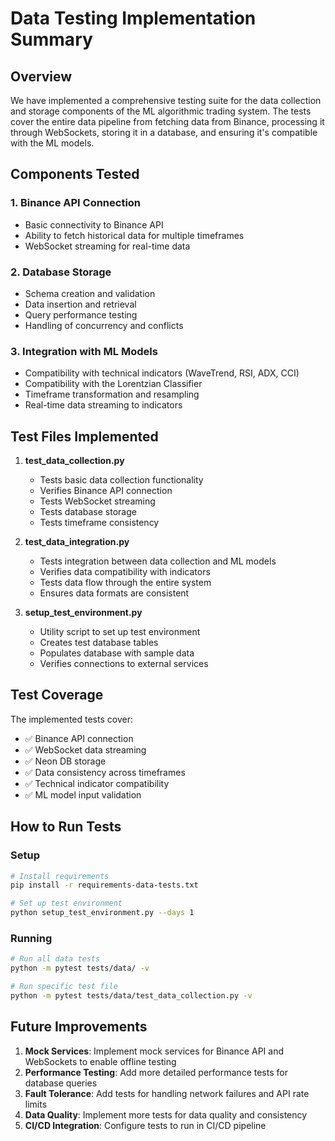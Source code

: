 # Data Testing Implementation Summary

## Overview

We have implemented a comprehensive testing suite for the data collection and storage components of the ML algorithmic trading system. The tests cover the entire data pipeline from fetching data from Binance, processing it through WebSockets, storing it in a database, and ensuring it's compatible with the ML models.

## Components Tested

### 1. Binance API Connection
- Basic connectivity to Binance API
- Ability to fetch historical data for multiple timeframes
- WebSocket streaming for real-time data

### 2. Database Storage
- Schema creation and validation
- Data insertion and retrieval
- Query performance testing
- Handling of concurrency and conflicts

### 3. Integration with ML Models
- Compatibility with technical indicators (WaveTrend, RSI, ADX, CCI)
- Compatibility with the Lorentzian Classifier
- Timeframe transformation and resampling
- Real-time data streaming to indicators

## Test Files Implemented

1. **test_data_collection.py**
   - Tests basic data collection functionality
   - Verifies Binance API connection
   - Tests WebSocket streaming
   - Tests database storage
   - Tests timeframe consistency

2. **test_data_integration.py**
   - Tests integration between data collection and ML models
   - Verifies data compatibility with indicators
   - Tests data flow through the entire system
   - Ensures data formats are consistent

3. **setup_test_environment.py**
   - Utility script to set up test environment
   - Creates test database tables
   - Populates database with sample data
   - Verifies connections to external services

## Test Coverage

The implemented tests cover:
- ✅ Binance API connection
- ✅ WebSocket data streaming
- ✅ Neon DB storage
- ✅ Data consistency across timeframes
- ✅ Technical indicator compatibility
- ✅ ML model input validation

## How to Run Tests

### Setup
```bash
# Install requirements
pip install -r requirements-data-tests.txt

# Set up test environment
python setup_test_environment.py --days 1
```

### Running
```bash
# Run all data tests
python -m pytest tests/data/ -v

# Run specific test file
python -m pytest tests/data/test_data_collection.py -v
```

## Future Improvements

1. **Mock Services**: Implement mock services for Binance API and WebSockets to enable offline testing
2. **Performance Testing**: Add more detailed performance tests for database queries
3. **Fault Tolerance**: Add tests for handling network failures and API rate limits
4. **Data Quality**: Implement more tests for data quality and consistency
5. **CI/CD Integration**: Configure tests to run in CI/CD pipeline 